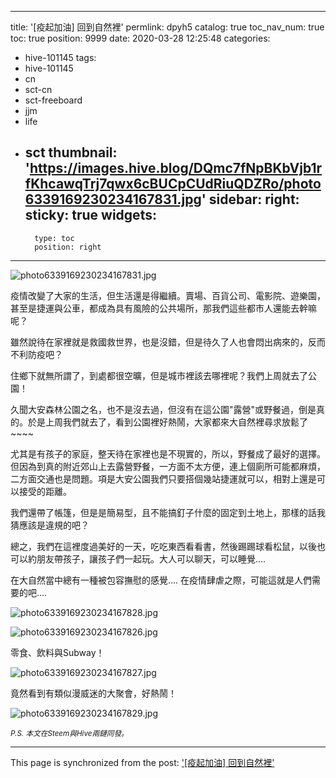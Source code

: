
---
title: '[疫起加油] 回到自然裡'
permlink: dpyh5
catalog: true
toc_nav_num: true
toc: true
position: 9999
date: 2020-03-28 12:25:48
categories:
- hive-101145
tags:
- hive-101145
- cn
- sct-cn
- sct-freeboard
- jjm
- life
- sct
thumbnail: 'https://images.hive.blog/DQmc7fNpBKbVjb1rfKhcawqTrj7qwx6cBUCpCUdRiuQDZRo/photo6339169230234167831.jpg'
sidebar:
    right:
        sticky: true
widgets:
    -
        type: toc
        position: right
---


![photo6339169230234167831.jpg](https://images.hive.blog/DQmc7fNpBKbVjb1rfKhcawqTrj7qwx6cBUCpCUdRiuQDZRo/photo6339169230234167831.jpg)

疫情改變了大家的生活，但生活還是得繼續。賣場、百貨公司、電影院、遊樂園，甚至是捷運與公車，都成為具有風險的公共場所，那我們這些都市人還能去幹嘛呢？

雖然說待在家裡就是救國救世界，也是沒錯，但是待久了人也會悶出病來的，反而不利防疫吧？

住鄉下就無所謂了，到處都很空曠，但是城市裡該去哪裡呢？我們上周就去了公園！

久聞大安森林公園之名，也不是沒去過，但沒有在這公園"露營"或野餐過，倒是真的。於是上周我們就去了，看到公園裡好熱鬧，大家都來大自然裡尋求放鬆了~~~~

尤其是有孩子的家庭，整天待在家裡也是不現實的，所以，野餐成了最好的選擇。但因為到真的附近郊山上去露營野餐，一方面不太方便，連上個廁所可能都麻煩，二方面交通也是問題。項是大安公園我們只要搭個幾站捷運就可以，相對上還是可以接受的距離。

我們還帶了帳篷，但是是簡易型，且不能搞釘子什麼的固定到土地上，那樣的話我猜應該是違規的吧？

總之，我們在這裡度過美好的一天，吃吃東西看看書，然後踢踢球看松鼠，以後也可以約朋友帶孩子，讓孩子們一起玩。大人可以聊天，可以睡覺....

在大自然當中總有一種被包容撫慰的感覺.... 在疫情肆虐之際，可能這就是人們需要的吧.... 

![photo6339169230234167828.jpg](https://images.hive.blog/DQmYYbX8QWs1uTb7KyL2YnCKiShZTMGCQy2yB3Yyr5KvxSe/photo6339169230234167828.jpg)

![photo6339169230234167826.jpg](https://images.hive.blog/DQmViQHeNXAtXmYJVyMmjuhkJqHdVR9zwh6fXKRvjeiHyzC/photo6339169230234167826.jpg)

零食、飲料與Subway！

![photo6339169230234167827.jpg](https://images.hive.blog/DQmZccmgvisYcNpvYzMppQ6XKc78jDn6R9MLktrthPmGNpV/photo6339169230234167827.jpg)

竟然看到有類似漫威迷的大聚會，好熱鬧！

![photo6339169230234167829.jpg](https://images.hive.blog/DQmbVSqkdcpQGoio3LrKSwRChDYaugZBe7MdLfK6FCp4u5P/photo6339169230234167829.jpg)



<sub>*P.S. 本文在Steem與Hive兩鏈同發。*</sub>

- - -

This page is synchronized from the post: ['[疫起加油] 回到自然裡'](https://steemit.com/@deanliu/dpyh5)

